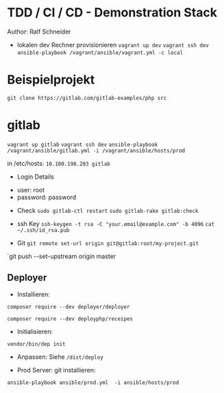 # TDD / CI / CD - Demonstration Stack

Author: Ralf Schneider


- lokalen dev Rechner provisionieren
`vagrant up dev`
`vagrant ssh dev`
`ansible-playbook /vagrant/ansible/vagrant.yml -c local`

# Beispielprojekt 

`git clone https://gitlab.com/gitlab-examples/php src`


# gitlab
`vagrant up gitlab`
`vagrant ssh dev`
`ansible-playbook /vagrant/ansible/gitlab.yml -i /vagrant/ansible/hosts/prod`

in /etc/hosts:
`10.100.198.203	gitlab`

- Login Details
* user: root
* password: password

- Check
`sudo gitlab-ctl restart`
`sudo gitlab-rake gitlab:check`

-  ssh Key
`ssh-keygen -t rsa -C "your.email@example.com" -b 4096`
`cat ~/.ssh/id_rsa.pub`

- Git
`git remote set-url origin git@gitlab:root/my-project.git`
 
`git push --set-upstream origin master

Deployer
--------
* Installieren:

`composer require --dev deployer/deployer`

`composer require --dev deployphp/receipes`

* Initialisieren:

`vendor/bin/dep init`

* Anpassen: 
Siehe `/dist/deploy`

* Prod Server: git installieren:

`ansible-playbook ansible/prod.yml  -i ansible/hosts/prod`
